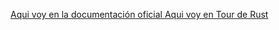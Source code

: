 [Aqui voy en la documentación oficial ](https://doc.rust-lang.org/book/ch04-01-what-is-ownership.html#variable-scope) 
[Aqui voy en Tour de Rust](https://tourofrust.com/chapter_6_es.html)
